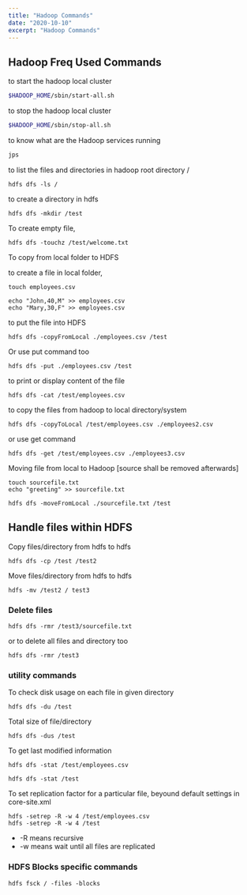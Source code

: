```yaml
---
title: "Hadoop Commands"
date: "2020-10-10"
excerpt: "Hadoop Commands"
---
```


## Hadoop Freq Used Commands


to start the hadoop local cluster

```bash
$HADOOP_HOME/sbin/start-all.sh
```


to stop the hadoop local cluster

```bash
$HADOOP_HOME/sbin/stop-all.sh
```

to know what are the Hadoop services running

```bash
jps
```


to list the files and directories in hadoop root directory /

```
hdfs dfs -ls /
```

to create a directory in hdfs

```
hdfs dfs -mkdir /test
```

To create empty file,

```
hdfs dfs -touchz /test/welcome.txt
```


To copy from local folder to HDFS 

to create a file in local folder, 

```
touch employees.csv

echo "John,40,M" >> employees.csv
echo "Mary,30,F" >> employees.csv
```

to put the file into HDFS

```
hdfs dfs -copyFromLocal ./employees.csv /test
``` 


Or use put command too

```
hdfs dfs -put ./employees.csv /test
``` 

to print or display content of the file

```
hdfs dfs -cat /test/employees.csv
```


to copy the files from hadoop to local directory/system

```
hdfs dfs -copyToLocal /test/employees.csv ./employees2.csv
```

or use get command

```
hdfs dfs -get /test/employees.csv ./employees3.csv
```

Moving file from local to Hadoop [source shall be removed afterwards]

```
touch sourcefile.txt
echo "greeting" >> sourcefile.txt
```

```
hdfs dfs -moveFromLocal ./sourcefile.txt /test
```

## Handle files within HDFS

Copy files/directory from hdfs to hdfs 

```
hdfs dfs -cp /test /test2 
```

Move files/directory from hdfs to hdfs

```
hdfs -mv /test2 / test3
```


### Delete files

```
hdfs dfs -rmr /test3/sourcefile.txt
```

or to delete all files and directory too

```
hdfs dfs -rmr /test3
```

### utility commands

To check disk usage on each file in given directory

```
hdfs dfs -du /test
```

Total size of file/directory 

```
hdfs dfs -dus /test
```

To get last modified information 

```
hdfs dfs -stat /test/employees.csv

hdfs dfs -stat /test
```

To set replication factor for a particular file, beyound default settings in core-site.xml

```
hdfs -setrep -R -w 4 /test/employees.csv
hdfs -setrep -R -w 4 /test
```

- -R means recursive
- -w means wait until all files are replicated


### HDFS Blocks specific commands

```
hdfs fsck / -files -blocks
```
